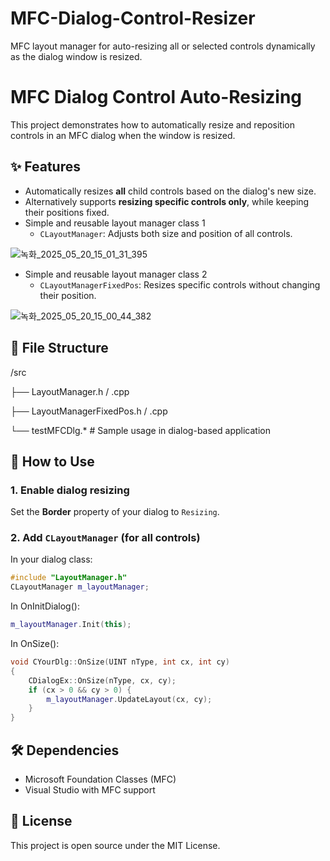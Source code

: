 # MFC-Dialog-Control-Resizer
MFC layout manager for auto-resizing all or selected controls dynamically as the dialog window is resized.

# MFC Dialog Control Auto-Resizing

This project demonstrates how to automatically resize and reposition controls in an MFC dialog when the window is resized.

## ✨ Features

- Automatically resizes **all** child controls based on the dialog's new size.
- Alternatively supports **resizing specific controls only**, while keeping their positions fixed.
- Simple and reusable layout manager class 1
  * `CLayoutManager`: Adjusts both size and position of all controls.

![녹화_2025_05_20_15_01_31_395](https://github.com/user-attachments/assets/807d4f0c-428e-44fa-a74b-9af8ebccd505)

- Simple and reusable layout manager class 2
  * `CLayoutManagerFixedPos`: Resizes specific controls without changing their position.
    
![녹화_2025_05_20_15_00_44_382](https://github.com/user-attachments/assets/982c32c0-0b83-490a-a309-89271193a08e)


## 📁 File Structure
/src

├── LayoutManager.h / .cpp

├── LayoutManagerFixedPos.h / .cpp

└── testMFCDlg.* # Sample usage in dialog-based application


## 🚀 How to Use

### 1. Enable dialog resizing

Set the **Border** property of your dialog to `Resizing`.

### 2. Add `CLayoutManager` (for all controls)

In your dialog class:

```cpp
#include "LayoutManager.h"
CLayoutManager m_layoutManager;
```

In OnInitDialog():

```cpp
m_layoutManager.Init(this);
```

In OnSize():

```cpp
void CYourDlg::OnSize(UINT nType, int cx, int cy)
{
    CDialogEx::OnSize(nType, cx, cy);
    if (cx > 0 && cy > 0) {
        m_layoutManager.UpdateLayout(cx, cy);
    }
}
```


## 🛠 Dependencies

- Microsoft Foundation Classes (MFC)
- Visual Studio with MFC support

## 📄 License

This project is open source under the MIT License.
